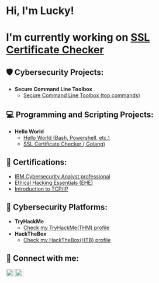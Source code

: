 <h1>Hi, I'm Lucky! </h1>
<h1>I'm currently working on <a href="https://github.com/cyberthirty/SSL-Certificate-Checker">SSL Certificate Checker<a></a></h1>

<h2>🛡️ Cybersecurity Projects:</h2>

- <b>Secure Command Line Toolbox</b>
  - [Secure Command Line Toolbox (top commands)](https://github.com/cyberthirty/Secure-Command-Line-Toolbox/blob/main/Secure%20Command%20Line%20Toolbox.md)

<h2>💻 Programming and Scripting Projects:</h2>

- <b>Hello World</b>
  - [Hello World (Bash, Powershell, etc.)](https://github.com/cyberthirty/Hello-World)
  - [SSL Certificate Checker ( Golang)](https://github.com/cyberthirty/SSL-Certificate-Checker)

<h2>📜 Certifications:</h2>

- [IBM Cybersecurity Analyst professional](https://www.credly.com/badges/38fd0f82-7511-4864-8e00-4788ec814e17/linked_in_profile?trk=public_profile_see-credential)
- [Ethical Hacking Essentials (EHE)](https://coursera.org/verify/SX564QHSGSKL?trk=public_profile_see-credential)
- [Introduction to TCP/IP](https://coursera.org/verify/AE4UCM7S3EZY?trk=public_profile_see-credential)


<h2>🔐 Cybersecurity Platforms: </h2>

- <b>TryHackMe</b>
  - [Check my TryHackMe(THM) profile](https://tryhackme.com/p/cyber30)
- <b>HackTheBox</b>
  - [Check my HackTheBox(HTB) profile](https://tryhackme.com/p/cyber30)

<h2> 🤳 Connect with me:</h2>

[<img align="left" alt="cyberthirty30 | Twitter" width="22px" src="https://cdn.jsdelivr.net/npm/simple-icons@v3/icons/twitter.svg" />][twitter]
[<img align="left" alt="Cyber30 | LinkedIn" width="22px" src="https://cdn.jsdelivr.net/npm/simple-icons@v3/icons/linkedin.svg" />][linkedin]

[twitter]: https://twitter.com/cyberthirty30
[linkedin]: https://linkedin.com/in/cyber30

<!--
**cyberthirty/cyberthirty** is a ✨ _special_ ✨ repository because its `README.md` (this file) appears on your GitHub profile.

Here are some ideas to get you started:

- 🔭 I’m currently working on ...
- 🌱 I’m currently learning ...
- 👯 I’m looking to collaborate on ...
- 🤔 I’m looking for help with ...
- 💬 Ask me about ...
- 📫 How to reach me: ...
- 😄 Pronouns: ...
- ⚡ Fun fact: ...
-->
